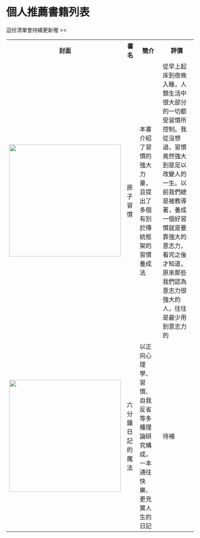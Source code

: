 # 個人推薦書籍列表
這份清單會持續更新喔 ><
<table>
  <tr>
    <th>封面</th>
    <th>書名</th>
    <th>簡介</th>
    <th>評價</th>
  </tr>
  <tr>
    <td><img src="https://cdn.readmoo.com/cover/fg/8einmi9_460x580.jpg?v=1635911435" width=300></td>
    <td>原子習慣</td>
    <td>本書介紹了習慣的強大力量，且提出了多個有別於傳統框架的習慣養成法</td>
    <td>從早上起床到夜晚入睡，人類生活中很大部分的一切都受習慣所控制。我從沒想過，習慣竟然強大到是足以改變人的一生。以前我們總是被教導著，養成一個好習慣就是要靠強大的意志力，看完之後才知道，原來那些我們認為意志力很強大的人，往往是最少用到意志力的</td>
  </tr>
  <tr>
    <td><img src="https://github.com/dada878/blog/assets/37009584/4133601a-e834-493a-8d0a-85903b030b02" width=300></td>
    <td>六分鐘日記的魔法</td>
    <td>以正向心理學、習慣、自我反省等多種理論研究構成，一本通往快樂、更充實人生的日記</td>
    <td>待補</td>
  </tr>
</table>
